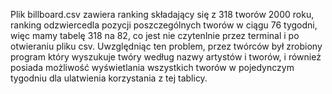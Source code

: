 Plik billboard.csv zawiera ranking składający się z 318 tworów 2000 roku, ranking odzwiercedla pozycji poszczególnych tworów w ciągu 76 tygodni, więc mamy tabelę 318 na 82, co jest nie czytenlnie przez terminal i po otwieraniu pliku csv. 
  Uwzględniąc ten problem, przez twórców był zrobiony program który wyszukuje twóry według nazwy artystów i tworów, i również posiada możliwość wyświetlania wszystkich tworów w pojedynczym tygodniu dla ulatwienia korzystania z tej tablicy. 